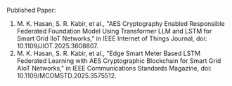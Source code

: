 Published Paper:
1. M. K. Hasan, S. R. Kabir, et al., "AES Cryptography Enabled Responsible Federated Foundation Model Using Transformer LLM and LSTM for Smart Grid IIoT Networks," in IEEE Internet of Things Journal, doi: 10.1109/JIOT.2025.3608807.
2. M. K. Hasan, S. R. Kabir, et al., "Edge Smart Meter Based LSTM Federated Learning with AES Cryptographic Blockchain for Smart Grid AIoT Networks," in IEEE Communications Standards Magazine, doi: 10.1109/MCOMSTD.2025.3575512.
